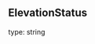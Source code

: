 <!--- This is a generated file, do not edit! -->
<!--- [START maps_http_schema_ElevationStatus] -->
## ElevationStatus

type: string

<!--- [END maps_http_schema_ElevationStatus] -->